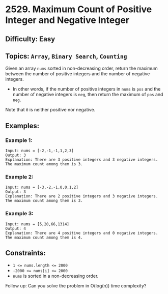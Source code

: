 # 2529. Maximum Count of Positive Integer and Negative Integer

## Difficulty: Easy
## Topics: `Array`, `Binary Search`, `Counting`

Given an array `nums` sorted in non-decreasing order, return the maximum between the number of positive integers and the number of negative integers.

* In other words, if the number of positive integers in `nums` is `pos` and the number of negative integers is `neg`, then return the maximum of `pos` and `neg`.

Note that `0` is neither positive nor negative.

## Examples:
### Example 1:
```
Input: nums = [-2,-1,-1,1,2,3]
Output: 3
Explanation: There are 3 positive integers and 3 negative integers. The maximum count among them is 3.
```

### Example 2:
```
Input: nums = [-3,-2,-1,0,0,1,2]
Output: 3
Explanation: There are 2 positive integers and 3 negative integers. The maximum count among them is 3.
```

### Example 3:
```
Input: nums = [5,20,66,1314]
Output: 4
Explanation: There are 4 positive integers and 0 negative integers. The maximum count among them is 4.
```

## Constraints:
* `1 <= nums.length <= 2000`
* `-2000 <= nums[i] <= 2000`
* `nums` is sorted in a non-decreasing order.

Follow up: Can you solve the problem in O(log(n)) time complexity?
